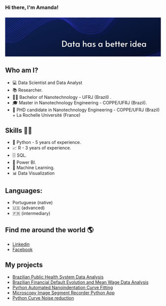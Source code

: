 ### Hi there, I'm Amanda! 



###  
![GitHub Logo](cover.jpeg)

## Who am I?

* 💻 Data Scientist and Data Analyst
* 📚 Researcher.
* 👩‍🎓 Bachelor of Nanotechnology - UFRJ (Brazil) .
* 🎓 Master in Nanotechnology Engineering - COPPE/UFRJ (Brazil).
* 🍾 PHD candidate in Nanotechnology Engineering - COPPE/UFRJ (Brazil) + La Rochelle Université (France)

## Skills 👩‍💻

* 🐍 Python - 5 years of experience.
* 📈 R - 3 years of experience.
* 🗄 SQL.
* 🧮 Power BI.
* 🔮 Machine Learning. 
* 📊 Data Visualization

## Languages:
* Portuguese (native)
* :us: (advanced)
* :fr: (intermediary)

## Find me around the world :earth_americas:

*  [Linkedin]( https://www.linkedin.com/in/ventura-amanda/)
*  [Facebook]( https://www.facebook.com/profile.php?id=100014611840558)



## **My projects**

* [Brazilian Public Health System Data Analysis](https://github.com/amandaventurac/DataScience_Python_R_Brazilian_Health_System)
* [Brazilian Financial Default Evolution and Mean Wage Data Analysis](https://github.com/amandaventurac/brazilian_financial_default_Python_R)
* [Pyrhon Automated Nanoindentation Curve Fitting](https://github.com/amandaventurac/Python-Curve-Fitting)
* [Microscopy Image Segment Recorder Python App](https://github.com/amandaventurac/Segmentation_Python_App)
* [Python Curve Noise reduction]()
